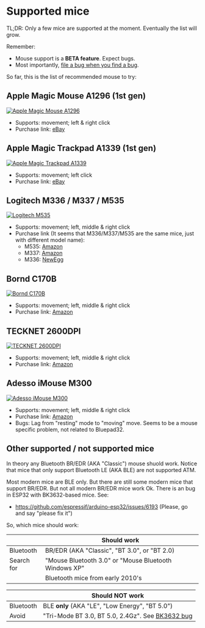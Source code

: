 # Supported mice

TL;DR: Only a few mice are supported at the moment. Eventually the list will grow.

Remember:
* Mouse support is a **BETA feature**. Expect bugs.
* Most importantly, [file a bug when you find a bug][file_bug].

So far, this is the list of recommended mouse to try:

[file_bug]: https://gitlab.com/ricardoquesada/bluepad32/-/issues

## Apple Magic Mouse A1296 (1st gen)

[![Apple Magic Mouse A1296][magic_mouse_a1296_photo]][magic_mouse_a1296_link]

* Supports: movement; left & right click
* Purchase link: [eBay][magic_mouse_a1296_link]

[magic_mouse_a1296_photo]: https://lh3.googleusercontent.com/pw/AM-JKLUDJzou9y7_78LP1E17L8C1gL6tHBfmfJ8NE3IzCfXAMwfEba3iYj01HaWyIg3ELUXu4mkGN2SM7rj7CjRiZiJnyRJxb4pHvH-oy-pC0X74k5qyz-v3-ywurhqYc-zQ3aHNToV_IU54SyH_i0valsPv6A=-no
[magic_mouse_a1296_link]: https://www.ebay.com/sch/i.html?_from=R40&_trksid=p2380057.m570.l1312&_nkw=apple+magic+mouse+a1296&_sacat=0

## Apple Magic Trackpad A1339 (1st gen)

[![Apple Magic Trackpad A1339][magic_trackpad_a1339_photo]][magic_trackpad_a1339_link]

* Supports: movement; left click
* Purchase link: [eBay][magic_trackpad_a1339_link]

[magic_trackpad_a1339_photo]: https://lh3.googleusercontent.com/pw/AM-JKLV-N1Imj77WsdXc-wPtlwxYubS6BAb_X5ipI-gpk2XagClmdcbGyvPddp5F9zy6bsH9Q0ICrEvrd6PdF7EzmsfejmbI7WAaeMBQqI69UIYId5Ehvw4vDAC8CAHsaFpz4veUsgs2_jnjyix2wTdA7PjgAA=-no?
[magic_trackpad_a1339_link]: https://www.ebay.com/sch/i.html?_from=R40&_trksid=p2380057.m570.l1312&_nkw=apple+magic+trackpad+a1339&_sacat=0

## Logitech M336 / M337 / M535

[![Logitech M535][logitech_m535_photo]][logitech_m535_link]

* Supports: movement; left, middle & right click
* Purchase link (It seems that M336/M337/M535 are the same mice, just with different model name):
  * M535: [Amazon][logitech_m535_link]
  * M337: [Amazon][logitech_m337_link]
  * M336: [NewEgg][logitech_m336_link]

[logitech_m535_link]: https://www.amazon.com/Logitech-M535-Bluetooth-Mouse-Wireless/dp/B0148NPJ3W
[logitech_m336_link]: https://www.newegg.com/logitech-m336/p/0TP-000C-00828
[logitech_m337_link]: https://www.amazon.com/910-004521-M337-BLUETOOTH-MOUSE-BLACK/dp/B017IW92J2
[logitech_m535_photo]: https://lh3.googleusercontent.com/pw/AM-JKLVraEYI1NNMrNSFopSAlgHXgYUvU7ibRshgS1KHSjQ494jArv0Wz8Z2dydepzQdwrVlOiwXGh2BBBC0llpfrJFSCf6NTlDl2gMgOYitbEtts3jVwHL2_p4hUmkx-HaBpXw_R6W99TSd3coqCFek20_EDA=-no

## Bornd C170B

[![Bornd C170B][bornd_c170b_photo]][bornd_c170b_link]

* Supports: movement; left, middle & right click
* Purchase link: [Amazon][bornd_c170b_link]

[bornd_c170b_link]: https://www.amazon.com/Bornd-C170B-Bluetooth-wireless-BLACK/dp/B009FD55SU
[bornd_c170b_photo]: https://lh3.googleusercontent.com/pw/AM-JKLWhgr0VyJ2LoErHi3U8dzedoILDyguhDJfYb86K3izqETUGyxtSfheRpxw-yD_dbbdYzoeHUT5oU_45XBjBBWFFWh-CENKZ0Xf29PIfiPMCFiz3lSaCFQET1-c6SqL2T8hECmvEmlweFmbXbEo5HmTYNw=-no

## TECKNET 2600DPI

[![TECKNET 2600DPI][tecknet_2600dpi_photo]][tecknet_2600dpi_link]

* Supports: movement; left, middle & right click
* Purchase link: [Amazon][tecknet_2600dpi_link]

[tecknet_2600dpi_link]: https://www.amazon.com/dp/B01EFAGMRA
[tecknet_2600dpi_photo]: https://lh3.googleusercontent.com/pw/AM-JKLVFAtADCvTltimDJQWO0iXGf-RpVUQBx5LD1gJnVplYuCyjW3n-I-RTKGc-nWiYJGvGfFW2u_Uy4CCzdaxKjMhm2qebloiiniMXzn0IAUY_yPcPixwDwNoy-rwbd1tsArJqk1kyXM3GbP7gHFVBdzCXRg=-no

## Adesso iMouse M300

[![Adesso iMouse M300][adesso_imouse_m300_photo]][adesso_imouse_m300_link]

* Supports: movement; left, middle & right click
* Purchase link: [Amazon][adesso_imouse_m300_link]
* Bugs: Lag from "resting" mode to "moving" move. Seems to be a mouse specific problem, not related to Bluepad32.


[adesso_imouse_m300_photo]: https://lh3.googleusercontent.com/pw/AM-JKLX_jhwfDQIeBdwFqGBt8h9AlP6MpiInG2Yreox0ADkvUmYIFC8x3ftoIVr7_JFk4OolkA7x50WyUyhteh_4sImUiwX18dmiB1hoO7FSJzAgJtC1V9uNlOzKKvask6lzEMIuVzdnfTgUe-OoyhZRyXcfaA=-no
[adesso_imouse_m300_link]: https://www.amazon.com/dp/B00CIZXX8Q

## Other supported / not supported mice

In theory any Bluetooth BR/EDR (AKA "Classic") mouse shuold work. Notice that mice that only support Bluetooth LE (AKA BLE) are not supported ATM.

Most modern mice are BLE only. But there are still some modern mice that support BR/EDR.
But not all modern BR/EDR mice work Ok. There is an bug in ESP32 with BK3632-based mice. See:

* https://github.com/espressif/arduino-esp32/issues/6193 (Please, go and say "please fix it")

So, which mice should work:

|            | Should work                                           |
| ---------- | ----------------------------------------------------- |
| Bluetooth  | BR/EDR (AKA "Classic", "BT 3.0", or "BT 2.0)          |
| Search for | "Mouse Bluetooth 3.0" or "Mouse Bluetooth Windows XP" |
|            | Bluetooth mice from early 2010's                      |

|           | Should NOT work                                                |
| --------- | -------------------------------------------------------------- |
| Bluetooth | BLE **only** (AKA "LE", "Low Energy",  "BT 5.0")               |
| Avoid     | "Tri-Mode BT 3.0, BT 5.0, 2.4Gz". See [BK3632 bug][bk3632_bug] |


[bk3632_bug]: https://github.com/espressif/arduino-esp32/issues/6193


